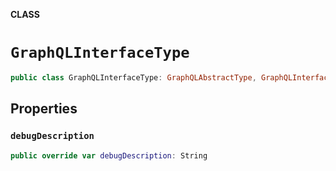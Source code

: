**CLASS**

# `GraphQLInterfaceType`

```swift
public class GraphQLInterfaceType: GraphQLAbstractType, GraphQLInterfaceImplementingType
```

## Properties
### `debugDescription`

```swift
public override var debugDescription: String
```
